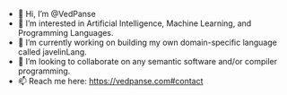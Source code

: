 - 👋 Hi, I’m @VedPanse
- 👀 I’m interested in Artificial Intelligence, Machine Learning, and Programming Languages.
- 🌱 I’m currently working on building my own domain-specific language called javelinLang.
- 💞️ I’m looking to collaborate on any semantic software and/or compiler programming.
- 📫 Reach me here: https://vedpanse.com#contact

<!---
VedPanse/VedPanse is a ✨ special ✨ repository because its `README.md` (this file) appears on your GitHub profile.
You can click the Preview link to take a look at your changes.
--->
